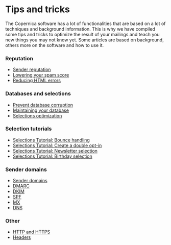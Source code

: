 # Tips and tricks

The Copernica software has a lot of functionalities that are based on a 
lot of techniques and background information. This is why we have compiled 
some tips and tricks to optimize the result of your mailings and teach you 
new things you may not know yet. Some articles are based on background, others 
more on the software and how to use it.

### Reputation

* [Sender reputation](./sender-reputation)
* [Lowering your spam score](./some-tips-to-lower-your-email-spam-score)
* [Reducing HTML errors](./reducing-html-errors)

### Databases and selections

* [Prevent database corruption](./prevent-database-corruption)
* [Maintaining your database](./database-maintenance)
* [Selections optimization](./selections-optimization)

### Selection tutorials

* [Selections Tutorial: Bounce handling](./automatically-process-bounces) 
* [Selections Tutorial: Create a double opt-in](create-a-double-optin-for-new-subscribers)
* [Selections Tutorial: Newsletter selection](./create-a-mailing-list)
* [Selections Tutorial: Birthday selection](./how-to-create-a-birthday-selection)

### Sender domains

* [Sender domains](./sender-domains)
* [DMARC](./dmarc)
* [DKIM](./dkim)
* [SPF](./spf)
* [MX](./mx)
* [DNS](./dns)

### Other

* [HTTP and HTTPS](./http-https)
* [Headers](./headers)
